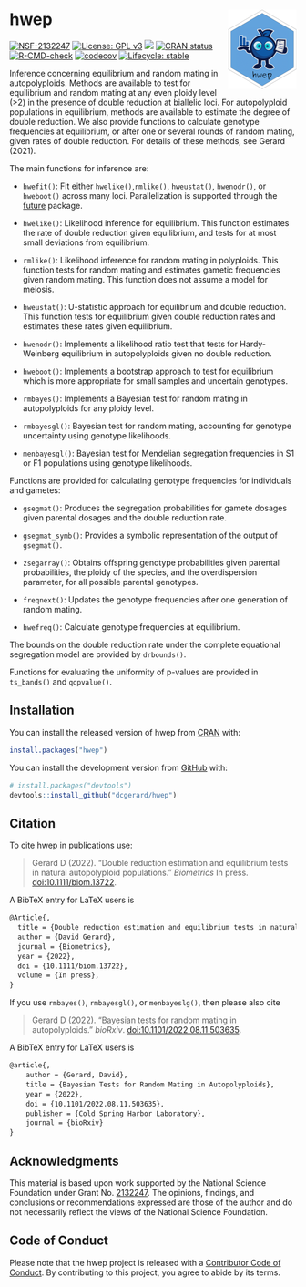 
<!-- README.md is generated from README.Rmd. Please edit that file -->

# hwep <img src="man/figures/logo.png" align="right" height="139" />

<!-- badges: start -->

[![NSF-2132247](https://img.shields.io/badge/NSF-2132247-blue.svg)](https://nsf.gov/awardsearch/showAward?AWD_ID=2132247)
[![License: GPL
v3](https://img.shields.io/badge/License-GPL%20v3-blue.svg)](https://www.gnu.org/licenses/gpl-3.0)
[![](http://cranlogs.r-pkg.org/badges/grand-total/hwep)](https://cran.r-project.org/package=hwep)
[![CRAN
status](https://www.r-pkg.org/badges/version/hwep)](https://CRAN.R-project.org/package=hwep)
[![R-CMD-check](https://github.com/dcgerard/hwep/workflows/R-CMD-check/badge.svg)](https://github.com/dcgerard/hwep/actions)
[![codecov](https://codecov.io/gh/dcgerard/hwep/branch/main/graph/badge.svg?token=X6QJRSQBXQ)](https://app.codecov.io/gh/dcgerard/hwep)
[![Lifecycle:
stable](https://img.shields.io/badge/lifecycle-stable-brightgreen.svg)](https://lifecycle.r-lib.org/articles/stages.html#stable)
<!-- badges: end -->

Inference concerning equilibrium and random mating in autopolyploids.
Methods are available to test for equilibrium and random mating at any
even ploidy level (\>2) in the presence of double reduction at biallelic
loci. For autopolyploid populations in equilibrium, methods are
available to estimate the degree of double reduction. We also provide
functions to calculate genotype frequencies at equilibrium, or after one
or several rounds of random mating, given rates of double reduction. For
details of these methods, see Gerard (2021).

The main functions for inference are:

-   `hwefit()`: Fit either `hwelike()`,`rmlike()`, `hweustat()`,
    `hwenodr()`, or `hweboot()` across many loci. Parallelization is
    supported through the
    [future](https://cran.r-project.org/package=future) package.

-   `hwelike()`: Likelihood inference for equilibrium. This function
    estimates the rate of double reduction given equilibrium, and tests
    for at most small deviations from equilibrium.

-   `rmlike()`: Likelihood inference for random mating in polyploids.
    This function tests for random mating and estimates gametic
    frequencies given random mating. This function does not assume a
    model for meiosis.

-   `hweustat()`: U-statistic approach for equilibrium and double
    reduction. This function tests for equilibrium given double
    reduction rates and estimates these rates given equilibrium.

-   `hwenodr()`: Implements a likelihood ratio test that tests for
    Hardy-Weinberg equilibrium in autopolyploids given no double
    reduction.

-   `hweboot()`: Implements a bootstrap approach to test for equilibrium
    which is more appropriate for small samples and uncertain genotypes.

-   `rmbayes()`: Implements a Bayesian test for random mating in
    autopolyploids for any ploidy level.

-   `rmbayesgl()`: Bayesian test for random mating, accounting for
    genotype uncertainty using genotype likelihoods.

-   `menbayesgl()`: Bayesian test for Mendelian segregation frequencies
    in S1 or F1 populations using genotype likelihoods.

Functions are provided for calculating genotype frequencies for
individuals and gametes:

-   `gsegmat()`: Produces the segregation probabilities for gamete
    dosages given parental dosages and the double reduction rate.

-   `gsegmat_symb()`: Provides a symbolic representation of the output
    of `gsegmat()`.

-   `zsegarray()`: Obtains offspring genotype probabilities given
    parental probabilities, the ploidy of the species, and the
    overdispersion parameter, for all possible parental genotypes.

-   `freqnext()`: Updates the genotype frequencies after one generation
    of random mating.

-   `hwefreq()`: Calculate genotype frequencies at equilibrium.

The bounds on the double reduction rate under the complete equational
segregation model are provided by `drbounds()`.

Functions for evaluating the uniformity of p-values are provided in
`ts_bands()` and `qqpvalue()`.

## Installation

You can install the released version of hwep from
[CRAN](https://cran.r-project.org/package=hwep) with:

``` r
install.packages("hwep")
```

You can install the development version from
[GitHub](https://github.com/dcgerard/hwep) with:

``` r
# install.packages("devtools")
devtools::install_github("dcgerard/hwep")
```

## Citation

To cite hwep in publications use:

> Gerard D (2022). “Double reduction estimation and equilibrium tests in
> natural autopolyploid populations.” *Biometrics* In press.
> [doi:10.1111/biom.13722](https://doi.org/10.1111/biom.13722).

A BibTeX entry for LaTeX users is

``` tex
@Article{,
  title = {Double reduction estimation and equilibrium tests in natural autopolyploid populations},
  author = {David Gerard},
  journal = {Biometrics},
  year = {2022},
  doi = {10.1111/biom.13722},
  volume = {In press},
}
```

If you use `rmbayes()`, `rmbayesgl()`, or `menbayeslg()`, then please
also cite

> Gerard D (2022). “Bayesian tests for random mating in autopolyploids.”
> *bioRxiv*.
> [doi:10.1101/2022.08.11.503635](https://doi.org/10.1101/2022.08.11.503635).

A BibTeX entry for LaTeX users is

``` tex
@article{,
    author = {Gerard, David},
    title = {Bayesian Tests for Random Mating in Autopolyploids},
    year = {2022},
    doi = {10.1101/2022.08.11.503635},
    publisher = {Cold Spring Harbor Laboratory},
    journal = {bioRxiv}
}
```

## Acknowledgments

This material is based upon work supported by the National Science
Foundation under Grant
No. [2132247](https://www.nsf.gov/awardsearch/showAward?AWD_ID=2132247).
The opinions, findings, and conclusions or recommendations expressed are
those of the author and do not necessarily reflect the views of the
National Science Foundation.

## Code of Conduct

Please note that the hwep project is released with a [Contributor Code
of
Conduct](https://contributor-covenant.org/version/2/0/CODE_OF_CONDUCT.html).
By contributing to this project, you agree to abide by its terms.
